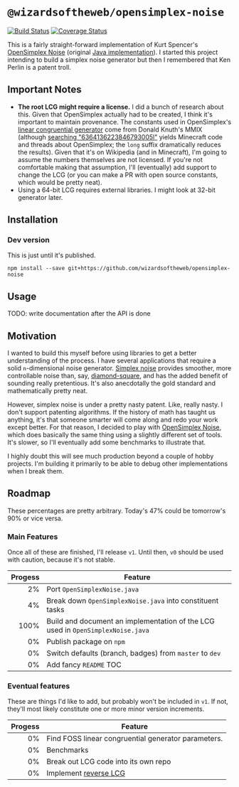 # `@wizardsoftheweb/opensimplex-noise`

[![Build Status](https://travis-ci.org/wizardsoftheweb/opensimplex-noise.svg?branch=dev)](https://travis-ci.org/wizardsoftheweb/opensimplex-noise) [![Coverage Status](https://coveralls.io/repos/github/wizardsoftheweb/opensimplex-noise/badge.svg?branch=dev)](https://coveralls.io/github/wizardsoftheweb/opensimplex-noise?branch=dev)

This is a fairly straight-forward implementation of Kurt Spencer's [OpenSimplex Noise](http://uniblock.tumblr.com/post/97868843242/noise) (original [Java implementation](https://gist.github.com/KdotJPG/b1270127455a94ac5d19)). I started this project intending to build a simplex noise generator but then I remembered that Ken Perlin is a patent troll.

## Important Notes

* **The root LCG might require a license.** I did a bunch of research about this. Given that OpenSimplex actually had to be created, I think it's important to maintain provenance. The constants used in OpenSimplex's [linear congruential generator](https://en.wikipedia.org/wiki/Linear_congruential_generator#Parameters_in_common_use) come from Donald Knuth's MMIX (although [searching "6364136223846793005l"](https://www.google.com/search?q=6364136223846793005l) yields Minecraft code and threads about OpenSimplex; the `long` suffix dramatically reduces the results). Given that it's on Wikipedia (and in Minecraft), I'm going to assume the numbers themselves are not licensed. If you're not comfortable making that assumption, I'll (eventually) add support to change the LCG (or you can make a PR with open source constants, which would be pretty neat).
* Using a 64-bit LCG requires external libraries. I might look at 32-bit generator later.

## Installation

### Dev version
This is just until it's published.

```
npm install --save git+https://github.com/wizardsoftheweb/opensimplex-noise
```

## Usage

TODO: write documentation after the API is done

## Motivation

I wanted to build this myself before using libraries to get a better understanding of the process. I have several applications that require a solid `n`-dimensional noise generator. [Simplex noise](https://en.wikipedia.org/wiki/Simplex_noise) provides smoother, more controllable noise than, say, [diamond-square](https://en.wikipedia.org/wiki/Diamond-square_algorithm), and has the added benefit of sounding really pretentious. It's also anecdotally the gold standard and mathematically pretty neat.

However, simplex noise is under a pretty nasty patent. Like, really nasty. I don't support patenting algorithms. If the history of math has taught us anything, it's that someone smarter will come along and redo your work except better. For that reason, I decided to play with [OpenSimplex Noise](http://uniblock.tumblr.com/post/97868843242/noise), which does basically the same thing using a slightly different set of tools. It's slower, so I'll eventually add some benchmarks to illustrate that.

I highly doubt this will see much production beyond a couple of hobby projects. I'm building it primarily to be able to debug other implementations when I break them.

## Roadmap

These percentages are pretty arbitrary. Today's 47% could be tomorrow's 90% or vice versa.

### Main Features

Once all of these are finished, I'll release `v1`. Until then, `v0` should be used with caution, because it's not stable.

| Progess | Feature |
| ------: | ------- |
|      2% | Port `OpenSimplexNoise.java` |
|      4% | Break down `OpenSimplexNoise.java` into constituent tasks |
|    100% | Build and document an implementation of the LCG used in `OpenSimplexNoise.java` |
|      0% | Publish package on `npm` |
|      0% | Switch defaults (branch, badges) from `master` to `dev` |
|      0% | Add fancy `README` TOC |

### Eventual features

These are things I'd like to add, but probably won't be included in `v1`. If not, they'll most likely constitute one or more minor version increments.

| Progess | Feature |
| ------: | ------- |
|      0% | Find FOSS linear congruential generator parameters. |
|      0% | Benchmarks |
|      0% | Break out LCG code into its own repo |
|      0% | Implement [reverse LCG](https://stackoverflow.com/a/16630535) |

